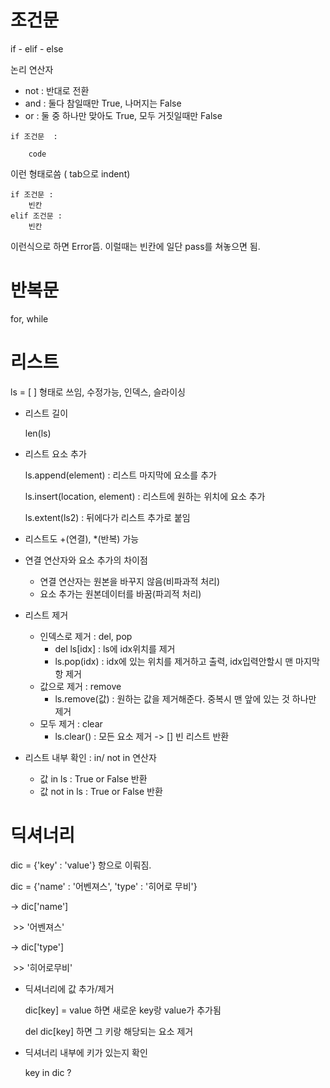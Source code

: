 # 조건문

if - elif - else

논리 연산자

- not : 반대로 전환
- and : 둘다 참일때만 True,  나머지는  False
- or : 둘 중 하나만 맞아도 True, 모두 거짓일때만 False



```
if 조건문  :

	code
```

이런 형태로씀 ( tab으로 indent)



```
if 조건문 :
	빈칸
elif 조건문 :
	빈칸
```

이런식으로 하면 Error뜸. 이럴때는 빈칸에 일단 pass를 쳐놓으면 됨.



# 반복문

for, while



# 리스트

ls = [ ] 형태로 쓰임, 수정가능, 인덱스, 슬라이싱

- 리스트 길이

  len(ls)

- 리스트 요소 추가

  ls.append(element) : 리스트 마지막에 요소를 추가

  ls.insert(location, element) : 리스트에 원하는 위치에 요소 추가

  ls.extent(ls2) : 뒤에다가 리스트 추가로 붙임 

- 리스트도 +(연결), *(반복) 가능

- 연결 연산자와 요소 추가의 차이점

  - 연결 연산자는 원본을 바꾸지 않음(비파과적 처리)
  - 요소 추가는 원본데이터를 바꿈(파괴적 처리)

- 리스트 제거

  - 인덱스로 제거 : del, pop
    - del ls[idx] : ls에 idx위치를 제거
    - ls.pop(idx) : idx에 있는 위치를 제거하고 출력, idx입력안할시 맨 마지막 항 제거
  - 값으로 제거 : remove
    - ls.remove(값) : 원하는 값을 제거해준다. 중복시 맨 앞에 있는 것 하나만 제거
  - 모두 제거 : clear
    - ls.clear() : 모든 요소 제거 -> [] 빈 리스트 반환

- 리스트 내부 확인 : in/ not in 연산자

  - 값 in ls : True or False 반환
  - 값 not in ls : True or False 반환





# 딕셔너리

dic = {'key' : 'value'} 항으로 이뤄짐.

dic = {'name' : '어벤져스', 'type' : '히어로 무비'}

 -> dic['name']

​	\>> '어벤져스'

-> dic['type']

​	\>> '히어로무비'

- 딕셔너리에 값 추가/제거

  dic[key] = value 하면 새로운 key랑 value가 추가됨

  del dic[key] 하면 그 키랑 해당되는 요소 제거

- 딕셔너리 내부에 키가 있는지 확인

  key in dic ?


